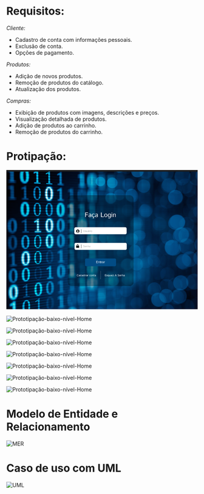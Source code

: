 # Requisitos: 

*Cliente:*
- Cadastro de conta com informações pessoais.
- Exclusão de conta.
- Opções de pagamento.

*Produtos:*
- Adição de novos produtos.
- Remoção de produtos do catálogo.
- Atualização dos produtos.

*Compras:*
- Exibição de produtos com imagens, descrições e preços.
- Visualização detalhada de produtos.
- Adição de produtos ao carrinho.
- Remoção de produtos do carrinho.

# Protipação:

![Prototipação-Home](documentacao/prototipacao/Tela_login_padrao.png)



![Prototipação-baixo-nível-Home](documentacao/prototipacao/prototipo-home-top.png)



![Prototipação-baixo-nível-Home](documentacao/prototipacao/prototipo-home-down.png)



![Prototipação-baixo-nível-Home](documentacao/prototipacao/prototipo-apresentacao.png)



![Prototipação-baixo-nível-Home](documentacao/prototipacao/prototipo-shop-top.png)



![Prototipação-baixo-nível-Home](documentacao/prototipacao/prototipo-shop-down.png)



![Prototipação-baixo-nível-Home](documentacao/prototipacao/prototipo-carrinho-top.png)



![Prototipação-baixo-nível-Home](documentacao/prototipacao/prototipo-carrinho-down.png)


# Modelo de Entidade e Relacionamento

![MER](documentacao/mer/Banco.jpg)

# Caso de uso com UML

![UML](documentacao/uml/uml.png)
